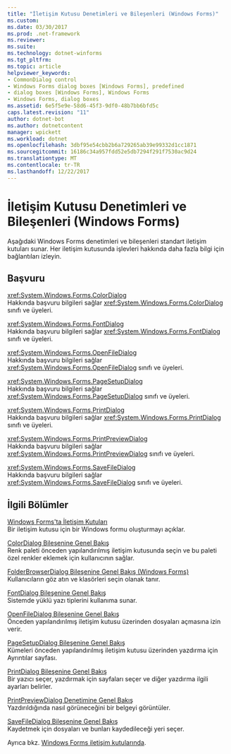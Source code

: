 ```yaml
---
title: "İletişim Kutusu Denetimleri ve Bileşenleri (Windows Forms)"
ms.custom: 
ms.date: 03/30/2017
ms.prod: .net-framework
ms.reviewer: 
ms.suite: 
ms.technology: dotnet-winforms
ms.tgt_pltfrm: 
ms.topic: article
helpviewer_keywords:
- CommonDialog control
- Windows Forms dialog boxes [Windows Forms], predefined
- dialog boxes [Windows Forms], Windows Forms
- Windows Forms, dialog boxes
ms.assetid: 6e5f5e9e-58d6-45f3-9df0-48b7bb6bfd5c
caps.latest.revision: "11"
author: dotnet-bot
ms.author: dotnetcontent
manager: wpickett
ms.workload: dotnet
ms.openlocfilehash: 3dbf95e54cbb2b6a729265ab39e99332d1cc1871
ms.sourcegitcommit: 16186c34a957fdd52e5db7294f291f7530ac9d24
ms.translationtype: MT
ms.contentlocale: tr-TR
ms.lasthandoff: 12/22/2017
---
```

# <a name="dialog-box-controls-and-components-windows-forms"></a>İletişim Kutusu Denetimleri ve Bileşenleri (Windows Forms)
Aşağıdaki Windows Forms denetimleri ve bileşenleri standart iletişim kutuları sunar. Her iletişim kutusunda işlevleri hakkında daha fazla bilgi için bağlantıları izleyin.  
  
## <a name="reference"></a>Başvuru  
 <xref:System.Windows.Forms.ColorDialog>  
 Hakkında başvuru bilgileri sağlar <xref:System.Windows.Forms.ColorDialog> sınıfı ve üyeleri.  
  
 <xref:System.Windows.Forms.FontDialog>  
 Hakkında başvuru bilgileri sağlar <xref:System.Windows.Forms.FontDialog> sınıfı ve üyeleri.  
  
 <xref:System.Windows.Forms.OpenFileDialog>  
 Hakkında başvuru bilgileri sağlar <xref:System.Windows.Forms.OpenFileDialog> sınıfı ve üyeleri.  
  
 <xref:System.Windows.Forms.PageSetupDialog>  
 Hakkında başvuru bilgileri sağlar <xref:System.Windows.Forms.PageSetupDialog> sınıfı ve üyeleri.  
  
 <xref:System.Windows.Forms.PrintDialog>  
 Hakkında başvuru bilgileri sağlar <xref:System.Windows.Forms.PrintDialog> sınıfı ve üyeleri.  
  
 <xref:System.Windows.Forms.PrintPreviewDialog>  
 Hakkında başvuru bilgileri sağlar <xref:System.Windows.Forms.PrintPreviewDialog> sınıfı ve üyeleri.  
  
 <xref:System.Windows.Forms.SaveFileDialog>  
 Hakkında başvuru bilgileri sağlar <xref:System.Windows.Forms.SaveFileDialog> sınıfı ve üyeleri.  
  
## <a name="related-sections"></a>İlgili Bölümler  
 [Windows Forms'ta İletişim Kutuları](../../../../docs/framework/winforms/dialog-boxes-in-windows-forms.md)  
 Bir iletişim kutusu için bir Windows formu oluşturmayı açıklar.  
  
 [ColorDialog Bileşenine Genel Bakış](../../../../docs/framework/winforms/controls/colordialog-component-overview-windows-forms.md)  
 Renk paleti önceden yapılandırılmış iletişim kutusunda seçin ve bu paleti özel renkler eklemek için kullanıcının sağlar.  
  
 [FolderBrowserDialog Bileşenine Genel Bakış (Windows Forms)](../../../../docs/framework/winforms/controls/folderbrowserdialog-component-overview-windows-forms.md)  
 Kullanıcıların göz atın ve klasörleri seçin olanak tanır.  
  
 [FontDialog Bileşenine Genel Bakış](../../../../docs/framework/winforms/controls/fontdialog-component-overview-windows-forms.md)  
 Sistemde yüklü yazı tiplerini kullanıma sunar.  
  
 [OpenFileDialog Bileşenine Genel Bakış](../../../../docs/framework/winforms/controls/openfiledialog-component-overview-windows-forms.md)  
 Önceden yapılandırılmış iletişim kutusu üzerinden dosyaları açmasına izin verir.  
  
 [PageSetupDialog Bileşenine Genel Bakış](../../../../docs/framework/winforms/controls/pagesetupdialog-component-overview-windows-forms.md)  
 Kümeleri önceden yapılandırılmış iletişim kutusu üzerinden yazdırma için Ayrıntılar sayfası.  
  
 [PrintDialog Bileşenine Genel Bakış](../../../../docs/framework/winforms/controls/printdialog-component-overview-windows-forms.md)  
 Bir yazıcı seçer, yazdırmak için sayfaları seçer ve diğer yazdırma ilgili ayarları belirler.  
  
 [PrintPreviewDialog Denetimine Genel Bakış](../../../../docs/framework/winforms/controls/printpreviewdialog-control-overview-windows-forms.md)  
 Yazdırıldığında nasıl görüneceğini bir belgeyi görüntüler.  
  
 [SaveFileDialog Bileşenine Genel Bakış](../../../../docs/framework/winforms/controls/savefiledialog-component-overview-windows-forms.md)  
 Kaydetmek için dosyaları ve bunları kaydedileceği yeri seçer.  
  
 Ayrıca bkz. [Windows Forms iletişim kutularında](http://msdn.microsoft.com/library/2chz8edb\(v=vs.110\)).

